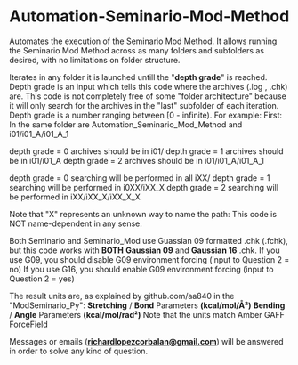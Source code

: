 # Automation-Seminario-Mod-Method
Automates the execution of the Seminario Mod Method. It allows running the Seminario Mod Method across as many folders and subfolders as desired, with no limitations on folder structure.

Iterates in any folder it is launched untill the "**depth grade**" is reached. Depth grade is an input which tells this code where the archives (.log , .chk) are. This code is not completely free of some "folder architecture" because it will only search for the archives in the "last" subfolder of each iteration. Depth grade is a number ranging between [0 - infinite). For example: 
  First: In the same folder are Automation_Seminario_Mod_Method and i01/i01_A/i01_A_1
  
  depth grade = 0 archives should be in i01/
  depth grade = 1 archives should be in i01/i01_A
  depth grade = 2 archives should be in i01/i01_A/i01_A_1

  depth grade = 0 searching will be performed in all iXX/
  depth grade = 1 searching will be performed in i0XX/iXX_X
  depth grade = 2 searching will be performed in iXX/iXX_X/iXX_X_X

  Note that "X" represents an unknown way to name the path: This code is NOT name-dependent in any sense.

Both Seminario and Seminario_Mod use Guassian 09 formatted .chk (.fchk), but this code works with **BOTH** **Gaussian 09** and **Gaussian 16** .chk.
  If you use G09, you should disable G09 environment forcing (input to Question 2 = no)
  If you use G16, you should enable G09 environment forcing (input to Question 2 = yes)

The result units are, as explained by github.com/aa840 in the "ModSeminario_Py":
  **Stretching** / **Bond** Parameters **(kcal/mol/Å²)**
  **Bending** / **Angle** Parameters **(kcal/mol/rad²)**
  Note that the units match Amber GAFF ForceField
  
Messages or emails (**richardlopezcorbalan@gmail.com**) will be answered in order to solve any kind of question.

  
